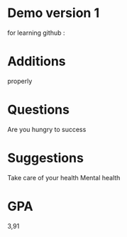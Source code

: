 # Demo version 1

for learning github : 

# Additions

properly

# Questions

Are you hungry to success

# Suggestions

Take care of your health
Mental health

# GPA

3,91

